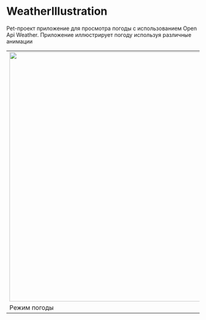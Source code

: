 # WeatherIllustration
Pet-проект приложение для просмотра погоды с использованием Open Api Weather. Приложение иллюстрирует погоду используя различные анимации

<table>
    <tr>
        <td>
            <img src=https://ie.wampi.ru/2022/06/12/ezgif.com-gif-maker.gif width="650"/>
        </td>
        <td>
            <img src=https://ia.wampi.ru/2022/06/12/ezgif.com-gif-maker_20d2bbd9e2718d67c.md.gif width=256"/>
        </td>
    </tr>
    <tr>
        <td>
            Режим погоды
        </td>
        <td>
            Недельный прогноз
        </td>
    </tr>
</table>
                                                                                        
